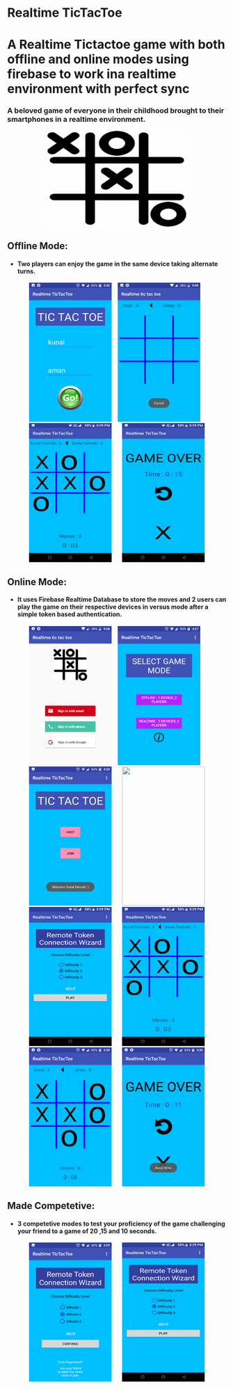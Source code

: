 # Realtime TicTacToe
# A Realtime Tictactoe game with both offline and online modes using firebase to work ina realtime environment with perfect sync

### A beloved game of everyone in their childhood brought to their smartphones in a realtime environment.

<p align = "center">
  <img width="320" height="220" src="https://github.com/KunalFarmah98/Realtime-TicTacToe/blob/realtime_online/app/src/main/res/raw/logo.png">
  </p>
  

## Offline Mode:

* #### Two players can enjoy the game in the same device taking alternate turns.


 <p vspace = "20" align="center" >
   <img width="190" height="320" src="https://github.com/KunalFarmah98/Realtime-TicTacToe/blob/realtime_online/app/src/main/res/raw/offline2.png">
    <img hspace="10" src="https://github.com/KunalFarmah98/Realtime-TicTacToe/blob/realtime_online/app/src/main/res/raw/start.png" width =190 
  height = 320/>
  <img  hspace="10" width="190" height="320" src="https://github.com/KunalFarmah98/Realtime-TicTacToe/blob/realtime_online/app/src/main/res/raw/game.png">
  <img hspace="10" src="https://github.com/KunalFarmah98/Realtime-TicTacToe/blob/realtime_online/app/src/main/res/raw/over.png" width =190 
  height = 320/>
</p>



## Online Mode:

* #### It uses Firebase Realtime Database to store the moves and 2 users can play the game on their respective devices in versus mode after a simple token based authentication.


 <p vspace = "20" align="center" >
   <img width="190" height="320" src="https://github.com/KunalFarmah98/Realtime-TicTacToe/blob/realtime_online/app/src/main/res/raw/login.png">
    <img hspace="10" src="https://github.com/KunalFarmah98/Realtime-TicTacToe/blob/realtime_online/app/src/main/res/raw/home.png" width =190 
  height = 320/>
  <img  hspace="10" width="190" height="320" src="https://github.com/KunalFarmah98/Realtime-TicTacToe/blob/realtime_online/app/src/main/res/raw/setup.png">
  <img hspace="10" src="https://github.com/KunalFarmah98/Realtime-TicTacToe/blob/realtime_online/app/src/main/res/raw/diff1" width =190 
  height = 320/>
  <img hspace="10" src="https://github.com/KunalFarmah98/Realtime-TicTacToe/blob/realtime_online/app/src/main/res/raw/diff2.png" width =190 
  height = 320/>
    <img hspace="10" src="https://github.com/KunalFarmah98/Realtime-TicTacToe/blob/realtime_online/app/src/main/res/raw/game.png" width =190 
  height = 320/>
  <img hspace="10" src="https://github.com/KunalFarmah98/Realtime-TicTacToe/blob/realtime_online/app/src/main/res/raw/onlineplay.png" width =190 
  height = 320/>
   <img hspace="10" src="https://github.com/KunalFarmah98/Realtime-TicTacToe/blob/realtime_online/app/src/main/res/raw/onlineover.png" width =190 
  height = 320/>


</p>



## Made Competetive:

* #### 3 competetive modes to test your proficiency of the game challenging your friend to a game of 20 ,15 and 10 seconds.
 <p vspace = "20" align="center" >
  <img hspace="10" src="https://github.com/KunalFarmah98/Realtime-TicTacToe/blob/realtime_online/app/src/main/res/raw/diff1.png" width =190 
  height = 320/>
  <img hspace="10" src="https://github.com/KunalFarmah98/Realtime-TicTacToe/blob/realtime_online/app/src/main/res/raw/diff2.png" width =190 
  height = 320/>
  </p>

